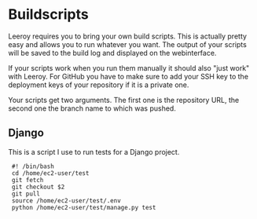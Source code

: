 # Buildscripts
Leeroy requires you to bring your own build scripts. This is actually pretty easy and allows you to run whatever you want. The output of your scripts will be saved to the build log and displayed on the webinterface.

If your scripts work when you run them manually it should also "just work" with Leeroy. For GitHub you have to make sure to add your SSH key to the deployment keys of your repository if it is a private one.

Your scripts get two arguments. The first one is the repository URL, the second one the branch name to which was pushed.

## Django
This is a script I use to run tests for a Django project.

     #! /bin/bash		
     cd /home/ec2-user/test
     git fetch
     git checkout $2
     git pull
     source /home/ec2-user/test/.env
     python /home/ec2-user/test/manage.py test